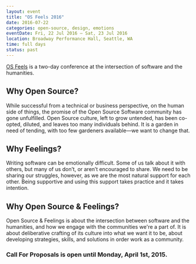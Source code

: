 ```yaml
---
layout: event
title: "OS Feels 2016"
date: 2016-07-22
categories: open-source, design, emotions
eventDate: Fri, 22 Jul 2016 – Sat, 23 Jul 2016
location: Broadway Performance Hall, Seattle, WA
time: full days
status: past
---
```


[OS Feels](http://osfeels.com/) is a two-day conference at the intersection of software and the humanities.

## Why Open Source?

While successful from a technical or business perspective, on the human side of things, the promise of the Open Source Software community has gone unfulfilled. Open Source culture, left to grow untended, has been co-opted, diluted, and leaves too many individuals behind. It is a garden in need of tending, with too few gardeners available—we want to change that.

## Why Feelings?

Writing software can be emotionally difficult. Some of us talk about it with others, but many of us don’t, or aren’t encouraged to share. We need to be sharing our struggles, however, as we are the most natural support for each other. Being supportive and using this support takes practice and it takes intention.

## Why Open Source & Feelings?

Open Source & Feelings is about the intersection between software and the humanities, and how we engage with the communities we're a part of. It is about deliberative crafting of its culture into what we want it to be, about developing strategies, skills, and solutions in order work as a community.

### Call For Proposals is open until Monday, April 1st, 2015.
